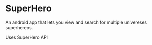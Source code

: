 # SuperHero
An android app that lets you view and search for multiple univereses superhereos.

Uses SuperHero API
